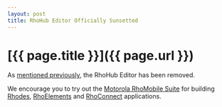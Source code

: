 ```yaml
---
layout: post
title: RhoHub Editor Officially Sunsetted
---
```


[{{ page.title }}]({{ page.url }})
==================================

As [mentioned previously](/2012/11/08/sunsetting-rhohub-editor.html), the RhoHub Editor has been removed.

We encourage you to try out the [Motorola RhoMobile Suite](http://www.motorola.com/Business/US-EN/Business+Product+and+Services/Software+and+Applications/RhoMobile+Suite) for building [Rhodes](http://www.motorola.com/Business/US-EN/RhoMobile+Suite/Rhodes), [RhoElements](http://www.motorola.com/Business/US-EN/Business+Product+and+Services/Software+and+Applications/RhoMobile+Suite/RhoElements) and [RhoConnect](http://www.motorola.com/Business/US-EN/Business+Product+and+Services/Software+and+Applications/RhoMobile+Suite/RhoConnect) applications.